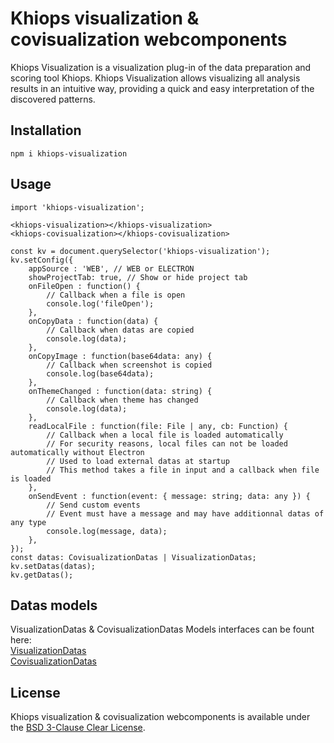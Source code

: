 # Khiops visualization & covisualization webcomponents

Khiops Visualization is a visualization plug-in of the data preparation and scoring tool Khiops. Khiops Visualization allows visualizing all analysis results in an intuitive way, providing a quick and easy interpretation of the discovered patterns.

## Installation

```
npm i khiops-visualization
```

## Usage

```
import 'khiops-visualization';
```

```
<khiops-visualization></khiops-visualization>
<khiops-covisualization></khiops-covisualization>
```

```
const kv = document.querySelector('khiops-visualization');
kv.setConfig({
	appSource : 'WEB', // WEB or ELECTRON
	showProjectTab: true, // Show or hide project tab
	onFileOpen : function() {
		// Callback when a file is open
		console.log('fileOpen');
	},
	onCopyData : function(data) {
		// Callback when datas are copied
		console.log(data);
	},
	onCopyImage : function(base64data: any) {
		// Callback when screenshot is copied
		console.log(base64data);
	},
	onThemeChanged : function(data: string) {
		// Callback when theme has changed
		console.log(data);
	},
	readLocalFile : function(file: File | any, cb: Function) {
		// Callback when a local file is loaded automatically
		// For security reasons, local files can not be loaded automatically without Electron
		// Used to load external datas at startup
		// This method takes a file in input and a callback when file is loaded
	},
	onSendEvent : function(event: { message: string; data: any }) {
		// Send custom events
		// Event must have a message and may have additionnal datas of any type
		console.log(message, data);
	},
});
const datas: CovisualizationDatas | VisualizationDatas;
kv.setDatas(datas);
kv.getDatas();

```

## Datas models

VisualizationDatas & CovisualizationDatas Models interfaces can be fount here:\
[VisualizationDatas](https://github.com/KhiopsML/khiops-visualization/blob/master/src/app/khiops-visualization/interfaces/app-datas.d.ts)\
[CovisualizationDatas](https://github.com/KhiopsML/khiops-visualization/blob/master/src/app/khiops-covisualization/interfaces/app-datas.d.ts)

## License

Khiops visualization & covisualization webcomponents is available under the [BSD 3-Clause Clear License](LICENSE).
